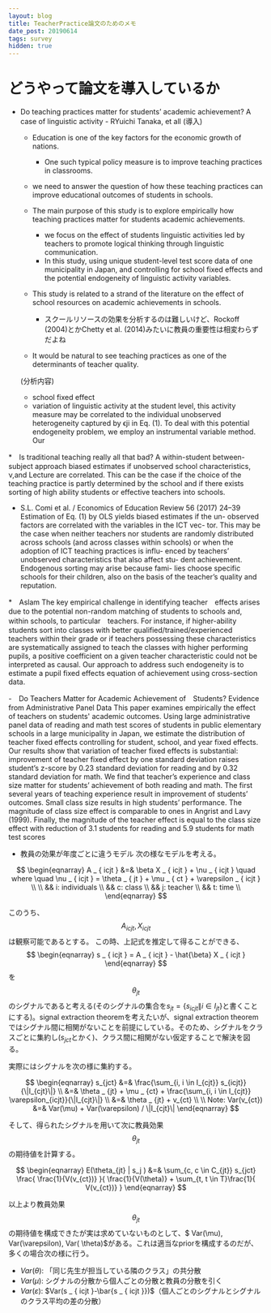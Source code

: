 ```yaml
---
layout: blog
title: TeacherPractice論文のためのメモ
date_post: 20190614
tags: survey
hidden: true
---
```


# どうやって論文を導入しているか
* Do teaching practices matter for students’ academic achievement? A case of linguistic activity - RYuichi Tanaka, et all
(導入)

  - Education is one of the key factors for the economic growth of nations.
    - One such typical policy measure is to improve teaching practices in classrooms.
  - we need to answer the question of how these teaching practices can improve educational outcomes of students in schools.
  - The main purpose of this study is to explore empirically how teaching practices matter for students academic achievements.
    - we focus on the effect of students linguistic activities led by teachers to promote logical thinking through linguistic communication.
    - In this study, using unique student-level test score data of one municipality in Japan, and controlling for school fixed effects and the potential endogeneity of linguistic activity variables. 

  - This study is related to a strand of the literature on the effect of school resources on academic achievements in schools.
    - スクールリソースの効果を分析するのは難しいけど、Rockoff (2004)とかChetty et al. (2014)みたいに教員の重要性は相変わらずだよね
  - It would be natural to see teaching practices as one of the determinants of teacher quality.

  (分析内容)
  - school fixed effect
  - variation of linguistic activity at the student level, this activity measure may be correlated to the individual unobserved heterogeneity captured by ϵji in Eq. (1). To deal with this potential endogeneity problem, we employ an instrumental variable method. Our



*　Is traditional teaching really all that bad? A within-student between-subject approach
  biased estimates if unobserved school characteristics, ν,and Lecture are correlated. This can be the case if the choice of the teaching practice is partly determined by the school and if there exists sorting of high ability students or effective teachers into schools.


* S.L. Comi et al. / Economics of Education Review 56 (2017) 24–39
Estimation of Eq. (1) by OLS yields biased estimates if the un- observed factors are correlated with the variables in the ICT vec- tor. This may be the case when neither teachers nor students are randomly distributed across schools (and across classes within schools) or when the adoption of ICT teaching practices is influ- enced by teachers’ unobserved characteristics that also affect stu- dent achievement. Endogenous sorting may arise because fami- lies choose specific schools for their children, also on the basis of the teacher’s quality and reputation.

*　Aslam
The key empirical challenge in identifying teacher　effects arises due to the potential non-random matching
of students to schools and, within schools, to particular　teachers. For instance, if higher-ability students sort into classes with better qualified/trained/experienced teachers within their grade or if teachers possessing these characteristics are systematically assigned to teach the classes with higher performing pupils, a positive coefficient on a given teacher characteristic could not be interpreted as causal. Our approach to address such endogeneity is to estimate a pupil fixed effects equation of achievement using cross-section data.


-　Do Teachers Matter for Academic Achievement of　Students? Evidence from Administrative Panel Data 
This paper examines empirically the effect of teachers on students' academic outcomes. Using large administrative panel data of reading and math test scores of students in public elementary schools in a large municipality in Japan, we estimate the distribution of teacher fixed effects controlling for student, school, and year fixed effects. Our results show that variation of teacher fixed effects is substantial: improvement of teacher fixed effect by one standard deviation raises student’s z-score by 0.23 standard deviation for reading and by 0.32 standard deviation for math. We find that teacher’s experience and class size matter for students’ achievement of both reading and math. The first several years of teaching experience result in improvement of students’ outcomes. Small class size results in high students’ performance. The magnitude of class size effect is comparable to ones in Angrist and Lavy (1999). Finally, the magnitude of the teacher effect is equal to the class size effect with reduction of 3.1 students for reading and 5.9 students for math test scores


* 教員の効果が年度ごとに違うモデル
次の様なモデルを考える。

$$
\begin{eqnarray}
  A _ { icjt } &=& \beta X _ { icjt } + \nu _ { icjt }  \quad where \quad \nu _ { icjt } = \theta _ { jt } + \mu _ { ct } + \varepsilon _ { icjt } \\
   \\
  && i: individuals \\
  && c: class \\
  && j: teacher \\
  && t: time \\
\end{eqnarray}
$$

このうち、$$A _ { icjt }, X _ { icjt }$$ は観察可能であるとする。
この時、上記式を推定して得ることができる、
$$
\begin{eqnarray}
  s _ { icjt } = A _ { icjt } - \hat{\beta} X _ { icjt }
\end{eqnarray}
$$
を$$\theta _ { jt }$$のシグナルであると考える(そのシグナルの集合を$s_{jt} = \{s_{icjt} \| i \in I_{jt} \}$と書くことにする)。signal extraction theoremを考えたいが、signal extraction theoremではシグナル間に相関がないことを前提にしている。そのため、シグナルをクラスごとに集約し($s_{jct}$とかく)、クラス間に相関がない仮定することで解決を図る。

実際にはシグナルを次の様に集約する。

$$ 
\begin{eqnarray}
s_{jct} &=& \frac{\sum_{i, i \in I_{cjt}} s_{icjt}}{\|I_{cjt}\|} \\
         &=& \theta _ {jt} + \mu _ {ct} + \frac{\sum_{i, i \in I_{cjt}} \varepsilon_{icjt}}{\|I_{cjt}\|} \\
         &=& \theta _ {jt} + v_{ct} \\
\\
Note: Var(v_{ct}) &=&  Var(\mu) + Var(\varepsilon) / \|I_{cjt}\|
\end{eqnarray}
$$

そして、得られたシグナルを用いて次に教員効果$$\theta _ { jt }$$の期待値を計算する。

$$ 
\begin{eqnarray}
   E(\theta_{jt} | s_j ) &=& \sum_{c, c \in C_{jt}} s_{jct} \frac{ \frac{1}{V(v_{ct})} }{ \frac{1}{V(\theta)} + \sum_{t, t \in T}\frac{1}{ V(v_{ct})} }
\end{eqnarray}
$$

以上より教員効果$$\theta _ { jt }$$の期待値を構成できたが実は求めていないものとして、$ Var(\mu), Var(\varepsilon), Var(
\theta)$がある。これは適当なpriorを構成するのだが、多くの場合次の様に行う。

* $Var(\theta)$: 「同じ先生が担当している隣のクラス」の共分散
* $Var(\mu)$: シグナルの分散から個人ごとの分散と教員の分散を引く
* $Var(\varepsilon)$: $Var(s _ { icjt }-\bar{s _ { icjt }})$（個人ごとのシグナルとシグナルのクラス平均の差の分散）




  






